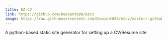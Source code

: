 ```yaml
---
title: EZ-CV
link: https://github.com/Descent098/ezcv
image: https://raw.githubusercontent.com/Descent098/ezcv/master/.github/logo.png
---
```


A python-based static site generator for setting up a CV/Resume site